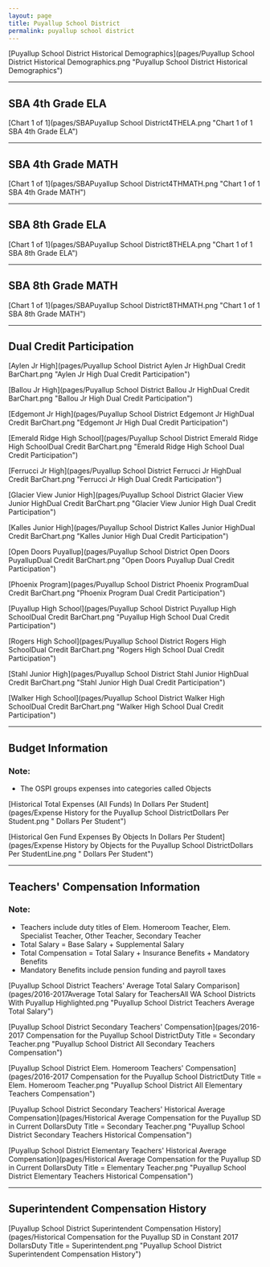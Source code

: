 ```yaml
---
layout: page
title: Puyallup School District
permalink: puyallup school district
---
```



[Puyallup School District Historical Demographics](pages/Puyallup School District Historical Demographics.png "Puyallup School District Historical Demographics")

___

## SBA 4th Grade ELA

[Chart 1 of 1](pages/SBAPuyallup School District4THELA.png "Chart 1 of 1 SBA 4th Grade ELA")


___

## SBA 4th Grade MATH

[Chart 1 of 1](pages/SBAPuyallup School District4THMATH.png "Chart 1 of 1 SBA 4th Grade MATH")


___

## SBA 8th Grade ELA

[Chart 1 of 1](pages/SBAPuyallup School District8THELA.png "Chart 1 of 1 SBA 8th Grade ELA")


___

## SBA 8th Grade MATH

[Chart 1 of 1](pages/SBAPuyallup School District8THMATH.png "Chart 1 of 1 SBA 8th Grade MATH")


___

## Dual Credit Participation

[Aylen Jr High](pages/Puyallup School District Aylen Jr HighDual Credit BarChart.png "Aylen Jr High Dual Credit Participation")

[Ballou Jr High](pages/Puyallup School District Ballou Jr HighDual Credit BarChart.png "Ballou Jr High Dual Credit Participation")

[Edgemont Jr High](pages/Puyallup School District Edgemont Jr HighDual Credit BarChart.png "Edgemont Jr High Dual Credit Participation")

[Emerald Ridge High School](pages/Puyallup School District Emerald Ridge High SchoolDual Credit BarChart.png "Emerald Ridge High School Dual Credit Participation")

[Ferrucci Jr High](pages/Puyallup School District Ferrucci Jr HighDual Credit BarChart.png "Ferrucci Jr High Dual Credit Participation")

[Glacier View Junior High](pages/Puyallup School District Glacier View Junior HighDual Credit BarChart.png "Glacier View Junior High Dual Credit Participation")

[Kalles Junior High](pages/Puyallup School District Kalles Junior HighDual Credit BarChart.png "Kalles Junior High Dual Credit Participation")

[Open Doors Puyallup](pages/Puyallup School District Open Doors PuyallupDual Credit BarChart.png "Open Doors Puyallup Dual Credit Participation")

[Phoenix Program](pages/Puyallup School District Phoenix ProgramDual Credit BarChart.png "Phoenix Program Dual Credit Participation")

[Puyallup High School](pages/Puyallup School District Puyallup High SchoolDual Credit BarChart.png "Puyallup High School Dual Credit Participation")

[Rogers High School](pages/Puyallup School District Rogers High SchoolDual Credit BarChart.png "Rogers High School Dual Credit Participation")

[Stahl Junior High](pages/Puyallup School District Stahl Junior HighDual Credit BarChart.png "Stahl Junior High Dual Credit Participation")

[Walker High School](pages/Puyallup School District Walker High SchoolDual Credit BarChart.png "Walker High School Dual Credit Participation")


___

## Budget Information
### Note:
- The OSPI groups expenses into categories called Objects

[Historical Total Expenses (All Funds) In Dollars Per Student](pages/Expense History for the Puyallup School DistrictDollars Per Student.png " Dollars Per Student")

[Historical Gen Fund Expenses By Objects In Dollars Per Student](pages/Expense History by Objects for the Puyallup School DistrictDollars Per StudentLine.png " Dollars Per Student")


___

## Teachers' Compensation Information
### Note:
- Teachers include duty titles of Elem. Homeroom Teacher, Elem. Specialist Teacher, Other Teacher, Secondary Teacher
- Total Salary = Base Salary + Supplemental Salary
- Total Compensation = Total Salary + Insurance Benefits + Mandatory Benefits
- Mandatory Benefits include pension funding and payroll taxes

[Puyallup School District Teachers' Average Total Salary Comparison](pages/2016-2017Average Total Salary for TeachersAll WA School Districts With Puyallup Highlighted.png "Puyallup School District Teachers Average Total Salary")

[Puyallup School District Secondary Teachers' Compensation](pages/2016-2017 Compensation for the Puyallup School DistrictDuty Title = Secondary Teacher.png "Puyallup School District All Secondary Teachers Compensation")

[Puyallup School District Elem. Homeroom Teachers' Compensation](pages/2016-2017 Compensation for the Puyallup School DistrictDuty Title = Elem. Homeroom Teacher.png "Puyallup School District All Elementary Teachers Compensation")

[Puyallup School District Secondary Teachers' Historical Average Compensation](pages/Historical Average Compensation for the Puyallup SD in Current DollarsDuty Title = Secondary Teacher.png "Puyallup School District Secondary Teachers Historical Compensation")

[Puyallup School District Elementary Teachers' Historical Average Compensation](pages/Historical Average Compensation for the Puyallup SD in Current DollarsDuty Title = Elementary Teacher.png "Puyallup School District Elementary Teachers Historical Compensation")


___

## Superintendent Compensation History

[Puyallup School District Superintendent Compensation History](pages/Historical Compensation for the Puyallup SD in Constant 2017 DollarsDuty Title = Superintendent.png "Puyallup School District Superintendent Compensation History")

